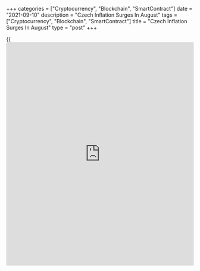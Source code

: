 +++
categories = ["Cryptocurrency", "Blockchain", "SmartContract"]
date = "2021-09-10"
description = "Czech Inflation Surges In August"
tags = ["Cryptocurrency", "Blockchain", "SmartContract"]
title = "Czech Inflation Surges In August"
type = "post"
+++

{{<iframe id="large-banner" src="https://www.bounty.group/#slide=8.0" width="100%" height="600" scrolling="no" style="border: 0px solid rgb(216, 221, 230); border-radius: 3px;">}}

The Czech consumer price inflation rose in August, data from the Czech
Statistical Office showed on Friday.

The consumer price index rose 4.1 percent year-on-year in August,
following a 3.4 percent increase in July. Economists had expected a 3.4
percent rise.

Prices for alcoholic beverages, tobacco grew by 6.6 percent yearly in
August and clothing and footwear cost gained 8.1 percent.

Prices of restaurants and hotels gained by 4.7 percent and those for
transport prices rose 8.6 percent.

On a monthly basis, consumer prices gained 0.7 percent in August.
Economists had expected a 0.1 percent rise.

Data also showed that the export prices gained 7.7 percent annually July
and rose 3.1 percent from a month ago.

Import prices accelerated 7.9 percent yearly in July and gained 2.4
percent a month ago.

For comments and feedback [contact](https://www.playgroundfx.com/contact/): editorial@rtt[news](https://www.letsplayfx.com/blog/forex-news-website/).com

[Economic News][1]

 **What parts of the world are seeing the best (and worst) economic
performances lately? Click[here][2] to check out our [Econ Scorecard][2]
and find out! See up-to-the-moment [ranking](https://www.playgroundfx.com/blog/crypto-exchange-ranking/)s for the best and worst
performers in [GDP][3], [unemployment rate][4], [inflation][2] and much
more.**

   1. www.rtt[news](https://www.letsplayfx.com/blog/forex-news-website/).com/Content/EconomicNews.aspx
   2. www.rtt[news](https://www.letsplayfx.com/blog/forex-news-website/).com/economic-scorecard/world-rank/CPI/highest-performance.aspx
   3. www.rtt[news](https://www.letsplayfx.com/blog/forex-news-website/).com/economic-scorecard/world-rank/GDP/highest-performance.aspx
   4. www.rtt[news](https://www.letsplayfx.com/blog/forex-news-website/).com/economic-scorecard/world-rank/unemployment-rate/lowest-performance.aspx